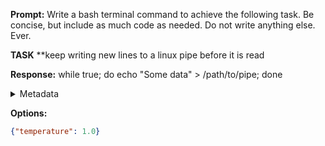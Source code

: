 **Prompt:**
Write a bash terminal command to achieve the following task.
Be concise, but include as much code as needed. Do not write anything else. Ever.

**TASK**
**keep writing new lines to a linux pipe before it is read


**Response:**
while true; do echo "Some data" > /path/to/pipe; done

<details><summary>Metadata</summary>

- Duration: 1457 ms
- Datetime: 2024-01-09T10:58:09.027069
- Model: gpt-4-1106-preview

</details>

**Options:**
```json
{"temperature": 1.0}
```

